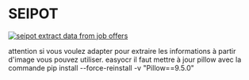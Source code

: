 # SEIPOT

[![seipot extract data from job offers ](https://youtu.be/xEDz8raZ5Mc) ](https://youtu.be/xEDz8raZ5Mc)


attention si vous voulez  adapter pour extraire les informations à partir d'image vous pouvez utiliser. easyocr il faut mettre à jour pillow avec la commande
pip install --force-reinstall -v "Pillow==9.5.0"
